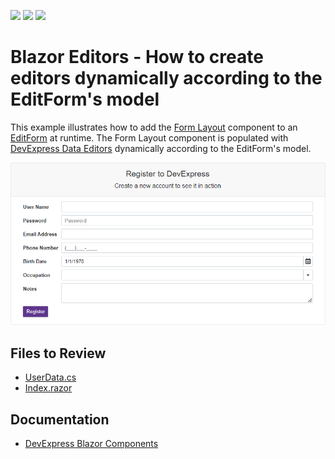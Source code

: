 <!-- default badges list -->
![](https://img.shields.io/endpoint?url=https://codecentral.devexpress.com/api/v1/VersionRange/509137432/21.2.8%2B)
[![](https://img.shields.io/badge/Open_in_DevExpress_Support_Center-FF7200?style=flat-square&logo=DevExpress&logoColor=white)](https://supportcenter.devexpress.com/ticket/details/T1099616)
[![](https://img.shields.io/badge/📖_How_to_use_DevExpress_Examples-e9f6fc?style=flat-square)](https://docs.devexpress.com/GeneralInformation/403183)
<!-- default badges end -->
# Blazor Editors - How to create editors dynamically according to the EditForm's model

This example illustrates how to add the [Form Layout](https://docs.devexpress.com/Blazor/401181/navigation-and-layout#form-layout) component to an [EditForm](https://learn.microsoft.com/en-us/dotnet/api/microsoft.aspnetcore.components.forms.editform?view=aspnetcore-7.0) at runtime. The Form Layout component is populated with [DevExpress Data Editors](https://docs.devexpress.com/Blazor/401156/data-editors) dynamically according to the EditForm's model.

![image](image.png)

## Files to Review

* [UserData.cs](./CS/DxBlazorApplication1/Data/UserData.cs)
* [Index.razor](./CS/DxBlazorApplication1/Pages/Index.razor)

## Documentation

* [DevExpress Blazor Components](https://docs.devexpress.com/Blazor/400725/blazor-components)
